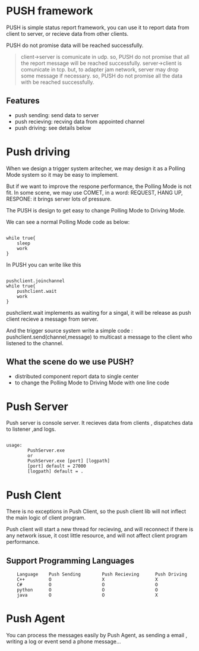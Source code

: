 PUSH framework==================PUSH is simple status report framework, you can use it to report data from client to server, or recieve data from other clients.

PUSH do not promise data will be reached successfully.		>client->server is comunicate in udp. so, PUSH do not promise that all the report message will be reached successfully.
server->client is comunicate in tcp. but, to adapter jam network, server may drop some message if necessary. so, PUSH do not promise all the data with be reached successfully.

Features---------------
* push sending: send data to server* push recieving: recving data from appointed channel
* push driving: see details below
# Push driving
When we design a trigger system aritecher, we may design it as a Polling Mode system so it may be easy to implement.

But if we want to improve the respone performance, the Polling Mode is not fit. In some scene, we may use COMET, in a word: REQUEST, HANG UP, RESPONE: it brings server lots of pressure.

The PUSH is design to get easy to change Polling Mode to Driving Mode.
We can see a normal Polling Mode code as below:
<pre><code>
while true{
	sleep
	work
}
</pre></code>

In PUSH you can write like this

<pre><code>
pushclient.joinchannel
while true{
	pushclient.wait
	work
}
</pre></code>

pushclient.wait implements as waiting for a singal, it will be release as push client recieve a message from server.
And the trigger source system write a simple code : pushclient.send(channel,message) to multicast a message to the client who listened to the channel.


What the scene do we use PUSH?
---------------
* distributed component report data to single center
* to change the Polling Mode to Driving Mode with one line code

Push Server
===============
Push server is console server. It recieves data from clients , dispatches data to listener ,and logs.
<pre><code>
usage:		PushServer.exe
		or
		PushServer.exe [port] [logpath]
		[port] default = 27000
		[logpath] default = .</pre></code>
Push Clent
===============There is no exceptions in Push Client, so the push client lib will not inflect the main logic of client program.

Push client will start a new thread for recieving, and will reconnect if there is any network issue, it cost little resource, and will not affect client program performance.

Support Programming Languages
---------------
		Language	Push Sending		Push Recieving		Push Driving
		C++			O					X					X
		C#			O					O					O
		python		O					O					O
		java		O					O					X
		
Push Agent
===============
You can process the messages easily by Push Agent, as sending a email , writing a log or event send a phone message...